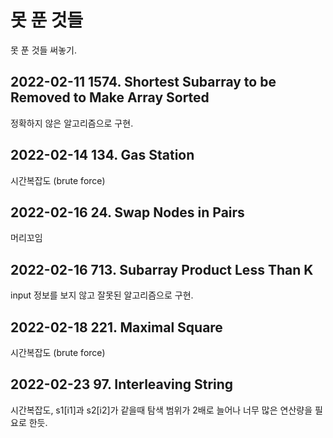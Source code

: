 # 못 푼 것들

못 푼 것들 써놓기.

## 2022-02-11 1574. Shortest Subarray to be Removed to Make Array Sorted

정확하지 않은 알고리즘으로 구현.

## 2022-02-14 134. Gas Station

시간복잡도 (brute force)

## 2022-02-16 24. Swap Nodes in Pairs

머리꼬임

## 2022-02-16 713. Subarray Product Less Than K

input 정보를 보지 않고 잘못된 알고리즘으로 구현.

## 2022-02-18 221. Maximal Square

시간복잡도 (brute force)

## 2022-02-23 97. Interleaving String

시간복잡도, s1[i1]과 s2[i2]가 같을때 탐색 범위가 2배로 늘어나 너무 많은 연산량을 필요로 한듯.
